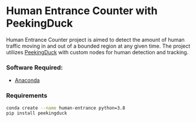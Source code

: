 # Human Entrance Counter with PeekingDuck
Human Entrance Counter project is aimed to detect the amount of human traffic moving in and out of a bounded region at any given time.
The project utilizes [PeekingDuck](https://github.com/aimakerspace/PeekingDuck) with custom nodes for human detection and tracking.


### Software Required:
- [Anaconda](https://www.anaconda.com/products/individual)

### Requirements
```bash
conda create --name human-entrance python=3.8
pip install peekingduck
```